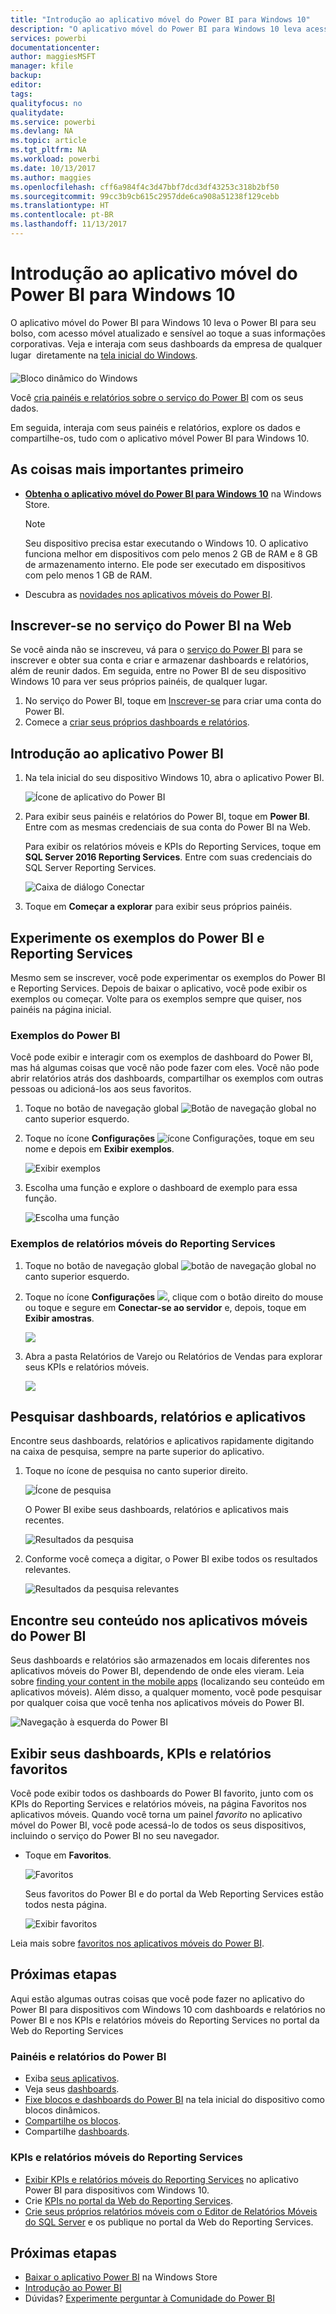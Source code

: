 ```yaml
---
title: "Introdução ao aplicativo móvel do Power BI para Windows 10"
description: "O aplicativo móvel do Power BI para Windows 10 leva acesso móvel atualizado e sensível ao toque a suas informações corporativas em seu tablet ou em seu celular."
services: powerbi
documentationcenter: 
author: maggiesMSFT
manager: kfile
backup: 
editor: 
tags: 
qualityfocus: no
qualitydate: 
ms.service: powerbi
ms.devlang: NA
ms.topic: article
ms.tgt_pltfrm: NA
ms.workload: powerbi
ms.date: 10/13/2017
ms.author: maggies
ms.openlocfilehash: cff6a984f4c3d47bbf7dcd3df43253c318b2bf50
ms.sourcegitcommit: 99cc3b9cb615c2957dde6ca908a51238f129cebb
ms.translationtype: HT
ms.contentlocale: pt-BR
ms.lasthandoff: 11/13/2017
---
```

# <a name="get-started-with-the-power-bi-mobile-app-for-windows-10"></a>Introdução ao aplicativo móvel do Power BI para Windows 10
O aplicativo móvel do Power BI para Windows 10 leva o Power BI para seu bolso, com acesso móvel atualizado e sensível ao toque a suas informações corporativas. Veja e interaja com seus dashboards da empresa de qualquer lugar &#151; diretamente na [tela inicial do Windows](mobile-pin-dashboard-start-screen-windows-10-phone-app.md).

![Bloco dinâmico do Windows](media/mobile-windows-10-phone-app-get-started/pbi_win10_livetile.gif)

Você [cria painéis e relatórios sobre o serviço do Power BI](service-get-started.md) com os seus dados. 

Em seguida, interaja com seus painéis e relatórios, explore os dados e compartilhe-os, tudo com o aplicativo móvel Power BI para Windows 10.

## <a name="first-things-first"></a>As coisas mais importantes primeiro
* [**Obtenha o aplicativo móvel do Power BI para Windows 10**](http://go.microsoft.com/fwlink/?LinkID=526478) na Windows Store.
  
  > [!NOTE]
  > Seu dispositivo precisa estar executando o Windows 10. O aplicativo funciona melhor em dispositivos com pelo menos 2 GB de RAM e 8 GB de armazenamento interno. Ele pode ser executado em dispositivos com pelo menos 1 GB de RAM.
  > 
  > 
* Descubra as [novidades nos aplicativos móveis do Power BI](mobile-whats-new-in-the-mobile-apps.md).

## <a name="sign-up-for-the-power-bi-service-on-the-web"></a>Inscrever-se no serviço do Power BI na Web
Se você ainda não se inscreveu, vá para o [serviço do Power BI](http://powerbi.com/) para se inscrever e obter sua conta e criar e armazenar dashboards e relatórios, além de reunir dados. Em seguida, entre no Power BI de seu dispositivo Windows 10 para ver seus próprios painéis, de qualquer lugar.

1. No serviço do Power BI, toque em [Inscrever-se](http://go.microsoft.com/fwlink/?LinkID=513879) para criar uma conta do Power BI.
2. Comece a [criar seus próprios dashboards e relatórios](service-get-started.md).

## <a name="get-started-with-the-power-bi-app"></a>Introdução ao aplicativo Power BI
1. Na tela inicial do seu dispositivo Windows 10, abra o aplicativo Power BI.
   
   ![Ícone de aplicativo do Power BI](media/mobile-windows-10-phone-app-get-started/pbi_win10ph_appiconsm.png)
2. Para exibir seus painéis e relatórios do Power BI, toque em **Power BI**. Entre com as mesmas credenciais de sua conta do Power BI na Web. 
   
   Para exibir os relatórios móveis e KPIs do Reporting Services, toque em **SQL Server 2016 Reporting Services**. Entre com suas credenciais do SQL Server Reporting Services.
   
   ![Caixa de diálogo Conectar](media/mobile-windows-10-phone-app-get-started/power-bi-windows-10-connect.png)
3. Toque em **Começar a explorar**  para exibir seus próprios painéis.

## <a name="try-the-power-bi-and-reporting-services-samples"></a>Experimente os exemplos do Power BI e Reporting Services
Mesmo sem se inscrever, você pode experimentar os exemplos do Power BI e Reporting Services. Depois de baixar o aplicativo, você pode exibir os exemplos ou começar. Volte para os exemplos sempre que quiser, nos painéis na página inicial.

### <a name="power-bi-samples"></a>Exemplos do Power BI
Você pode exibir e interagir com os exemplos de dashboard do Power BI, mas há algumas coisas que você não pode fazer com eles. Você não pode abrir relatórios atrás dos dashboards, compartilhar os exemplos com outras pessoas ou adicioná-los aos seus favoritos.

1. Toque no botão de navegação global ![Botão de navegação global](media/mobile-windows-10-phone-app-get-started/power-bi-windows-10-navigation-icon.png) no canto superior esquerdo.
2. Toque no ícone **Configurações** ![ícone Configurações](media/mobile-windows-10-phone-app-get-started/power-bi-win10-settings-icon.png), toque em seu nome e depois em **Exibir exemplos**.
   
   ![Exibir exemplos](media/mobile-windows-10-phone-app-get-started/power-bi-win10-view-samples.png)
3. Escolha uma função e explore o dashboard de exemplo para essa função.  
   
   ![Escolha uma função](media/mobile-windows-10-phone-app-get-started/power-bi-win10-samples.png)

### <a name="reporting-services-mobile-report-samples"></a>Exemplos de relatórios móveis do Reporting Services
1. Toque no botão de navegação global ![botão de navegação global](media/mobile-windows-10-phone-app-get-started/power-bi-windows-10-navigation-icon.png) no canto superior esquerdo.
2. Toque no ícone **Configurações** ![](media/mobile-windows-10-phone-app-get-started/power-bi-win10-settings-icon.png), clique com o botão direito do mouse ou toque e segure em **Conectar-se ao servidor** e, depois, toque em **Exibir amostras**.
   
   ![](media/mobile-windows-10-phone-app-get-started/power-bi-win10-connect-ssrs-samples.png)
3. Abra a pasta Relatórios de Varejo ou Relatórios de Vendas para explorar seus KPIs e relatórios móveis.
   
   ![](media/mobile-windows-10-phone-app-get-started/power-bi-win10-ssrs-sample-kpis.png)

## <a name="search-for-dashboards-reports-and-apps"></a>Pesquisar dashboards, relatórios e aplicativos
Encontre seus dashboards, relatórios e aplicativos rapidamente digitando na caixa de pesquisa, sempre na parte superior do aplicativo.

1. Toque no ícone de pesquisa no canto superior direito.
   
   ![Ícone de pesquisa](media/mobile-windows-10-phone-app-get-started/pbi_win10ph_searchbarbrdr.png)
   
   O Power BI exibe seus dashboards, relatórios e aplicativos mais recentes.
   
   ![Resultados da pesquisa](media/mobile-windows-10-phone-app-get-started/pbi_win10_searchrecent.png)
2. Conforme você começa a digitar, o Power BI exibe todos os resultados relevantes.
   
   ![Resultados da pesquisa relevantes](media/mobile-windows-10-phone-app-get-started/pbi_win10_search_m.png)

## <a name="find-your-content-in-the-power-bi-mobile-apps"></a>Encontre seu conteúdo nos aplicativos móveis do Power BI
Seus dashboards e relatórios são armazenados em locais diferentes nos aplicativos móveis do Power BI, dependendo de onde eles vieram. Leia sobre [finding your content in the mobile apps](mobile-apps-find-content-mobile-devices.md) (localizando seu conteúdo em aplicativos móveis). Além disso, a qualquer momento, você pode pesquisar por qualquer coisa que você tenha nos aplicativos móveis do Power BI. 

![Navegação à esquerda do Power BI](media/mobile-windows-10-phone-app-get-started/power-bi-win10-left-nav.png)

## <a name="view-your-favorite-dashboards-kpis-and-reports"></a>Exibir seus dashboards, KPIs e relatórios favoritos
Você pode exibir todos os dashboards do Power BI favorito, junto com os KPIs do Reporting Services e relatórios móveis, na página Favoritos nos aplicativos móveis. Quando você torna um painel *favorito* no aplicativo móvel do Power BI, você pode acessá-lo de todos os seus dispositivos, incluindo o serviço do Power BI no seu navegador. 

* Toque em **Favoritos**.
  
   ![Favoritos](media/mobile-windows-10-phone-app-get-started/power-bi-win10-favorite-menu.png)
  
   Seus favoritos do Power BI e do portal da Web Reporting Services estão todos nesta página.
  
   ![Exibir favoritos](media/mobile-windows-10-phone-app-get-started/power-bi-win10-favorites.png)

Leia mais sobre [favoritos nos aplicativos móveis do Power BI](mobile-apps-favorites.md).

## <a name="next-steps"></a>Próximas etapas
Aqui estão algumas outras coisas que você pode fazer no aplicativo do Power BI para dispositivos com Windows 10 com dashboards e relatórios no Power BI e nos KPIs e relatórios móveis do Reporting Services no portal da Web do Reporting Services

### <a name="power-bi-dashboards-and-reports"></a>Painéis e relatórios do Power BI
* Exiba [seus aplicativos](service-install-use-apps.md).
* Veja seus [dashboards](mobile-apps-view-dashboard.md).
* [Fixe blocos e dashboards do Power BI](mobile-pin-dashboard-start-screen-windows-10-phone-app.md) na tela inicial do dispositivo como blocos dinâmicos.
* [Compartilhe os blocos](mobile-share-tile-windows-10-phone-app.md).
* Compartilhe [dashboards](mobile-share-dashboard-from-the-mobile-apps.md).

### <a name="reporting-services-mobile-reports-and-kpis"></a>KPIs e relatórios móveis do Reporting Services
* [Exibir KPIs e relatórios móveis do Reporting Services](mobile-app-windows-10-ssrs-kpis-mobile-reports.md) no aplicativo Power BI para dispositivos com Windows 10.
* Crie [KPIs no portal da Web do Reporting Services](https://msdn.microsoft.com/library/mt683632.aspx).
* [Crie seus próprios relatórios móveis com o Editor de Relatórios Móveis do SQL Server](https://msdn.microsoft.com/library/mt652547.aspx) e os publique no portal da Web do Reporting Services.

## <a name="next-steps"></a>Próximas etapas
* [Baixar o aplicativo Power BI](http://go.microsoft.com/fwlink/?LinkID=526478) na Windows Store  
* [Introdução ao Power BI](service-get-started.md)
* Dúvidas? [Experimente perguntar à Comunidade do Power BI](http://community.powerbi.com/)

